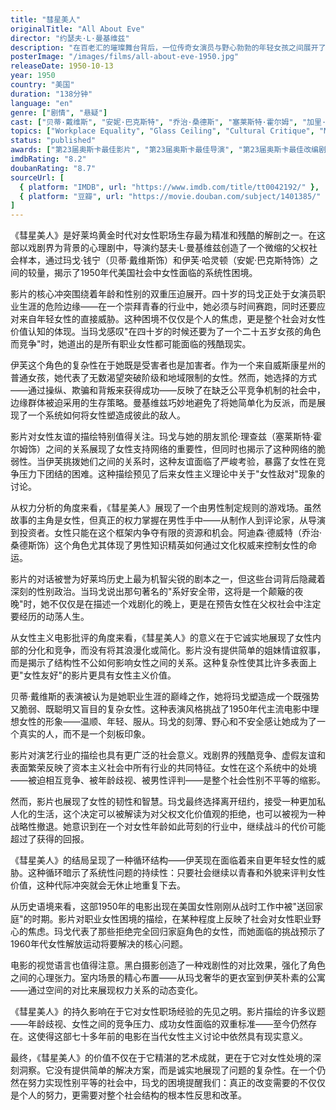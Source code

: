 ```yaml
---
title: "彗星美人"
originalTitle: "All About Eve"
director: "约瑟夫·L·曼基维兹"
description: "在百老汇的璀璨舞台背后，一位传奇女演员与野心勃勃的年轻女孩之间展开了一场关于年龄、权力和女性生存空间的复杂较量。这部经典黑白片以尖锐的对话和深刻的人物刻画，探讨了父权社会中女性的职业困境和代际冲突。"
posterImage: "/images/films/all-about-eve-1950.jpg"
releaseDate: 1950-10-13
year: 1950
country: "美国"
duration: "138分钟"
language: "en"
genre: ["剧情", "悬疑"]
cast: ["贝蒂·戴维斯", "安妮·巴克斯特", "乔治·桑德斯", "塞莱斯特·霍尔姆", "加里·美林", "休·马洛"]
topics: ["Workplace Equality", "Glass Ceiling", "Cultural Critique", "Media Representation Critique", "Patriarchy Critique", "Historical Context"]
status: "published"
awards: ["第23届奥斯卡最佳影片", "第23届奥斯卡最佳导演", "第23届奥斯卡最佳改编剧本", "第23届奥斯卡最佳男配角（乔治·桑德斯）", "第23届奥斯卡最佳服装设计", "第23届奥斯卡最佳录音", "奥斯卡历史上获得提名最多的电影（14项提名）"]
imdbRating: "8.2"
doubanRating: "8.7"
sourceUrl: [
  { platform: "IMDB", url: "https://www.imdb.com/title/tt0042192/" },
  { platform: "豆瓣", url: "https://movie.douban.com/subject/1401385/" }
]
---
```


《彗星美人》是好莱坞黄金时代对女性职场生存最为精准和残酷的解剖之一。在这部以戏剧界为背景的心理剧中，导演约瑟夫·L·曼基维兹创造了一个微缩的父权社会样本，通过玛戈·钱宁（贝蒂·戴维斯饰）和伊芙·哈灵顿（安妮·巴克斯特饰）之间的较量，揭示了1950年代美国社会中女性面临的系统性困境。

影片的核心冲突围绕着年龄和性别的双重压迫展开。四十岁的玛戈正处于女演员职业生涯的危险边缘——在一个崇拜青春的行业中，她必须与时间赛跑，同时还要应对来自年轻女性的直接威胁。这种困境不仅仅是个人的焦虑，更是整个社会对女性价值认知的体现。当玛戈感叹"在四十岁的时候还要为了一个二十五岁女孩的角色而竞争"时，她道出的是所有职业女性都可能面临的残酷现实。

伊芙这个角色的复杂性在于她既是受害者也是加害者。作为一个来自威斯康星州的普通女孩，她代表了无数渴望突破阶级和地域限制的女性。然而，她选择的方式——通过操纵、欺骗和背叛来获得成功——反映了在缺乏公平竞争机制的社会中，边缘群体被迫采用的生存策略。曼基维兹巧妙地避免了将她简单化为反派，而是展现了一个系统如何将女性塑造成彼此的敌人。

影片对女性友谊的描绘特别值得关注。玛戈与她的朋友凯伦·理查兹（塞莱斯特·霍尔姆饰）之间的关系展现了女性支持网络的重要性，但同时也揭示了这种网络的脆弱性。当伊芙挑拨她们之间的关系时，这种友谊面临了严峻考验，暴露了女性在竞争压力下团结的困难。这种描绘预见了后来女性主义理论中关于"女性敌对"现象的讨论。

从权力分析的角度来看，《彗星美人》展现了一个由男性制定规则的游戏场。虽然故事的主角是女性，但真正的权力掌握在男性手中——从制作人到评论家，从导演到投资者。女性只能在这个框架内争夺有限的资源和机会。阿迪森·德威特（乔治·桑德斯饰）这个角色尤其体现了男性知识精英如何通过文化权威来控制女性的命运。

影片的对话被誉为好莱坞历史上最为机智尖锐的剧本之一，但这些台词背后隐藏着深刻的性别政治。当玛戈说出那句著名的"系好安全带，这将是一个颠簸的夜晚"时，她不仅仅是在描述一个戏剧化的晚上，更是在预告女性在父权社会中注定要经历的动荡人生。

从女性主义电影批评的角度来看，《彗星美人》的意义在于它诚实地展现了女性内部的分化和竞争，而没有将其浪漫化或简化。影片没有提供简单的姐妹情谊叙事，而是揭示了结构性不公如何影响女性之间的关系。这种复杂性使其比许多表面上更"女性友好"的影片更具有女性主义价值。

贝蒂·戴维斯的表演被认为是她职业生涯的巅峰之作，她将玛戈塑造成一个既强势又脆弱、既聪明又盲目的复杂女性。这种表演风格挑战了1950年代主流电影中理想女性的形象——温顺、年轻、服从。玛戈的刻薄、野心和不安全感让她成为了一个真实的人，而不是一个刻板印象。

影片对演艺行业的描绘也具有更广泛的社会意义。戏剧界的残酷竞争、虚假友谊和表面繁荣反映了资本主义社会中所有行业的共同特征。女性在这个系统中的处境——被迫相互竞争、被年龄歧视、被男性评判——是整个社会性别不平等的缩影。

然而，影片也展现了女性的韧性和智慧。玛戈最终选择离开纽约，接受一种更加私人化的生活，这个决定可以被解读为对父权文化价值观的拒绝，也可以被视为一种战略性撤退。她意识到在一个对女性年龄如此苛刻的行业中，继续战斗的代价可能超过了获得的回报。

《彗星美人》的结局呈现了一种循环结构——伊芙现在面临着来自更年轻女性的威胁。这种循环暗示了系统性问题的持续性：只要社会继续以青春和外貌来评判女性价值，这种代际冲突就会无休止地重复下去。

从历史语境来看，这部1950年的电影出现在美国女性刚刚从战时工作中被"送回家庭"的时期。影片对职业女性困境的描绘，在某种程度上反映了社会对女性职业野心的焦虑。玛戈代表了那些拒绝完全回归家庭角色的女性，而她面临的挑战预示了1960年代女性解放运动将要解决的核心问题。

电影的视觉语言也值得注意。黑白摄影创造了一种戏剧性的对比效果，强化了角色之间的心理张力。室内场景的精心布置——从玛戈奢华的更衣室到伊芙朴素的公寓——通过空间的对比来展现权力关系的动态变化。

《彗星美人》的持久影响在于它对女性职场经验的先见之明。影片描绘的许多议题——年龄歧视、女性之间的竞争压力、成功女性面临的双重标准——至今仍然存在。这使得这部七十多年前的电影在当代女性主义讨论中依然具有现实意义。

最终，《彗星美人》的价值不仅在于它精湛的艺术成就，更在于它对女性处境的深刻洞察。它没有提供简单的解决方案，而是诚实地展现了问题的复杂性。在一个仍然在努力实现性别平等的社会中，玛戈的困境提醒我们：真正的改变需要的不仅仅是个人的努力，更需要对整个社会结构的根本性反思和改革。